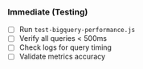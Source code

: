 ### Immediate (Testing)

- [ ] Run `test-bigquery-performance.js`
- [ ] Verify all queries < 500ms
- [ ] Check logs for query timing
- [ ] Validate metrics accuracy
